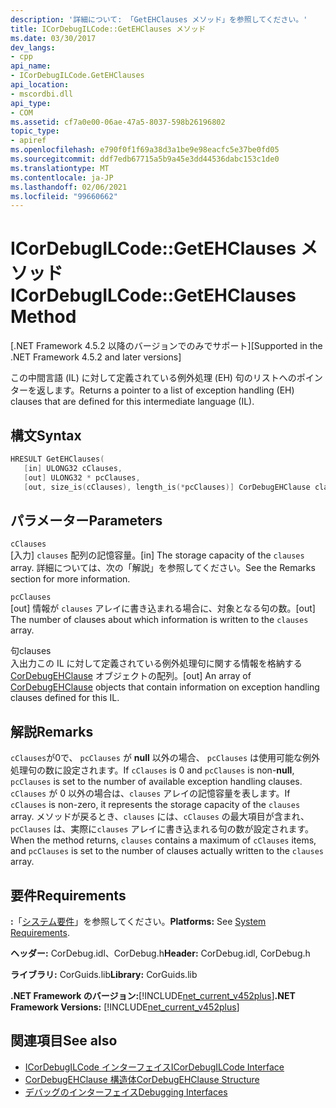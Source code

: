 ```yaml
---
description: '詳細について: 「GetEHClauses メソッド」を参照してください。'
title: ICorDebugILCode::GetEHClauses メソッド
ms.date: 03/30/2017
dev_langs:
- cpp
api_name:
- ICorDebugILCode.GetEHClauses
api_location:
- mscordbi.dll
api_type:
- COM
ms.assetid: cf7a0e00-06ae-47a5-8037-598b26196802
topic_type:
- apiref
ms.openlocfilehash: e790f0f1f69a38d3a1be9e98eacfc5e37be0fd05
ms.sourcegitcommit: ddf7edb67715a5b9a45e3dd44536dabc153c1de0
ms.translationtype: MT
ms.contentlocale: ja-JP
ms.lasthandoff: 02/06/2021
ms.locfileid: "99660662"
---
```

# <a name="icordebugilcodegetehclauses-method"></a><span data-ttu-id="b8030-103">ICorDebugILCode::GetEHClauses メソッド</span><span class="sxs-lookup"><span data-stu-id="b8030-103">ICorDebugILCode::GetEHClauses Method</span></span>

<span data-ttu-id="b8030-104">[.NET Framework 4.5.2 以降のバージョンでのみでサポート]</span><span class="sxs-lookup"><span data-stu-id="b8030-104">[Supported in the .NET Framework 4.5.2 and later versions]</span></span>  
  
 <span data-ttu-id="b8030-105">この中間言語 (IL) に対して定義されている例外処理 (EH) 句のリストへのポインターを返します。</span><span class="sxs-lookup"><span data-stu-id="b8030-105">Returns a pointer to a list of exception handling (EH) clauses that are defined for this intermediate language (IL).</span></span>  
  
## <a name="syntax"></a><span data-ttu-id="b8030-106">構文</span><span class="sxs-lookup"><span data-stu-id="b8030-106">Syntax</span></span>  
  
```cpp
HRESULT GetEHClauses(  
   [in] ULONG32 cClauses,  
   [out] ULONG32 * pcClauses,  
   [out, size_is(cClauses), length_is(*pcClauses)] CorDebugEHClause clauses[]);  
```  
  
## <a name="parameters"></a><span data-ttu-id="b8030-107">パラメーター</span><span class="sxs-lookup"><span data-stu-id="b8030-107">Parameters</span></span>  

 `cClauses`  
 <span data-ttu-id="b8030-108">[入力] `clauses` 配列の記憶容量。</span><span class="sxs-lookup"><span data-stu-id="b8030-108">[in] The storage capacity of the `clauses` array.</span></span> <span data-ttu-id="b8030-109">詳細については、次の「解説」を参照してください。</span><span class="sxs-lookup"><span data-stu-id="b8030-109">See the Remarks section for more information.</span></span>  
  
 `pcClauses`  
 <span data-ttu-id="b8030-110">[out] 情報が `clauses` アレイに書き込まれる場合に、対象となる句の数。</span><span class="sxs-lookup"><span data-stu-id="b8030-110">[out] The number of clauses about which information is written to the `clauses` array.</span></span>  
  
 <span data-ttu-id="b8030-111">句</span><span class="sxs-lookup"><span data-stu-id="b8030-111">clauses</span></span>  
 <span data-ttu-id="b8030-112">入出力この IL に対して定義されている例外処理句に関する情報を格納する [CorDebugEHClause](cordebugehclause-structure.md) オブジェクトの配列。</span><span class="sxs-lookup"><span data-stu-id="b8030-112">[out] An array of [CorDebugEHClause](cordebugehclause-structure.md) objects that contain information on exception handling clauses defined for this IL.</span></span>  
  
## <a name="remarks"></a><span data-ttu-id="b8030-113">解説</span><span class="sxs-lookup"><span data-stu-id="b8030-113">Remarks</span></span>  

 <span data-ttu-id="b8030-114">`cClauses`が0で、 `pcClauses` が **null** 以外の場合、 `pcClauses` は使用可能な例外処理句の数に設定されます。</span><span class="sxs-lookup"><span data-stu-id="b8030-114">If `cClauses` is 0 and `pcClauses` is non-**null**, `pcClauses` is set to the number of available exception handling clauses.</span></span> <span data-ttu-id="b8030-115">`cClauses` が 0 以外の場合は、`clauses` アレイの記憶容量を表します。</span><span class="sxs-lookup"><span data-stu-id="b8030-115">If `cClauses` is non-zero, it represents the storage capacity of the `clauses` array.</span></span> <span data-ttu-id="b8030-116">メソッドが戻るとき、`clauses` には、`cClauses` の最大項目が含まれ、`pcClauses` は、実際に`clauses` アレイに書き込まれる句の数が設定されます。</span><span class="sxs-lookup"><span data-stu-id="b8030-116">When the method returns, `clauses` contains a maximum of `cClauses` items, and `pcClauses` is set to the number of clauses actually written to the `clauses` array.</span></span>  
  
## <a name="requirements"></a><span data-ttu-id="b8030-117">要件</span><span class="sxs-lookup"><span data-stu-id="b8030-117">Requirements</span></span>  

 <span data-ttu-id="b8030-118">**:**「[システム要件](../../get-started/system-requirements.md)」を参照してください。</span><span class="sxs-lookup"><span data-stu-id="b8030-118">**Platforms:** See [System Requirements](../../get-started/system-requirements.md).</span></span>  
  
 <span data-ttu-id="b8030-119">**ヘッダー:** CorDebug.idl、CorDebug.h</span><span class="sxs-lookup"><span data-stu-id="b8030-119">**Header:** CorDebug.idl, CorDebug.h</span></span>  
  
 <span data-ttu-id="b8030-120">**ライブラリ:** CorGuids.lib</span><span class="sxs-lookup"><span data-stu-id="b8030-120">**Library:** CorGuids.lib</span></span>  
  
 <span data-ttu-id="b8030-121">**.NET Framework のバージョン:**[!INCLUDE[net_current_v452plus](../../../../includes/net-current-v452plus-md.md)]</span><span class="sxs-lookup"><span data-stu-id="b8030-121">**.NET Framework Versions:** [!INCLUDE[net_current_v452plus](../../../../includes/net-current-v452plus-md.md)]</span></span>  
  
## <a name="see-also"></a><span data-ttu-id="b8030-122">関連項目</span><span class="sxs-lookup"><span data-stu-id="b8030-122">See also</span></span>

- [<span data-ttu-id="b8030-123">ICorDebugILCode インターフェイス</span><span class="sxs-lookup"><span data-stu-id="b8030-123">ICorDebugILCode Interface</span></span>](icordebugilcode-interface.md)
- [<span data-ttu-id="b8030-124">CorDebugEHClause 構造体</span><span class="sxs-lookup"><span data-stu-id="b8030-124">CorDebugEHClause Structure</span></span>](cordebugehclause-structure.md)
- [<span data-ttu-id="b8030-125">デバッグのインターフェイス</span><span class="sxs-lookup"><span data-stu-id="b8030-125">Debugging Interfaces</span></span>](debugging-interfaces.md)
